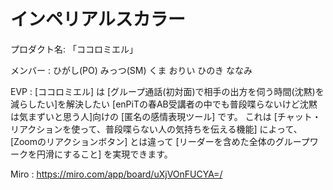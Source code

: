 # インペリアルスカラー

プロダクト名: 「ココロミエル」

メンバー :
ひがし(PO)
みっつ(SM)
くま
おりい
ひのき
ななみ

EVP :
[ココロミエル] は
[グループ通話(初対面)で相手の出方を伺う時間(沈黙)を減らしたい]を解決したい
[enPiTの春AB受講者の中でも普段喋らないけど沈黙は気まずいと思う人]向けの
[匿名の感情表現ツール] です。
これは [チャット・リアクションを使って、普段喋らない人の気持ちを伝える機能] によって、
[Zoomのリアクションボタン] とは違って
[リーダーを含めた全体のグループワークを円滑にすること] を実現できます。


Miro : https://miro.com/app/board/uXjVOnFUCYA=/
